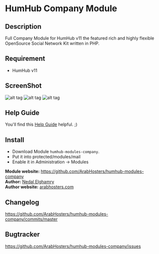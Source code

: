 HumHub Company Module
===========================

## Description
Full Company Module for HumHub v11 the featured rich and highly flexible OpenSource Social Network Kit written in PHP.

## Requirement

- HumHub v11

## ScreenShot

![alt tag](http://storage7.static.itmages.com/i/17/0711/h_1499813577_3527701_68b75aafab.png)
![alt tag](http://storage6.static.itmages.com/i/17/0711/h_1499813576_3412140_f5f4cb944c.png)
![alt tag](http://storage6.static.itmages.com/i/17/0711/h_1499813576_8926242_9be8f8e865.png)


## Help Guide
You'll find this [Help Guide](https://github.com/ArabHosters/humhub-modules-company/wiki) helpful. ;)

## Install

- Download Module ```humhub-modules-company```.
- Put it into protected/modules/mail
- Enable it in Administration -> Modules

__Module website:__ <https://github.com/ArabHosters/humhub-modules-company>    
__Author:__  [Nedal Elghamry](https://github.com/Dasteem)    
__Author website:__ [arabhosters.com](httsp://arabhosters.com)    

## Changelog

<https://github.com/ArabHosters/humhub-modules-company/commits/master>

## Bugtracker

<https://github.com/ArabHosters/humhub-modules-company/issues>

